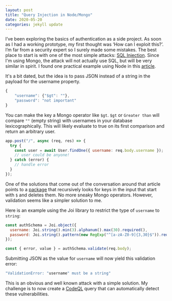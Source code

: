 ```yaml
---
layout: post
title: "Query Injection in Node/Mongo"
date: 2020-05-20
categories: jekyll update
---
```


I’ve been exploring the basics of authentication as a side project. As soon as I had a working prototype, my first thought was ‘How can I exploit this?’. I’m far from a security expert so I surely made some mistakes. The best place to start is with one of the most simple attacks: [SQL Injection](https://en.wikipedia.org/wiki/SQL_injection). Since I'm using Mongo, the attack will not actually use SQL, but will be very similar in spirit. I found one practical example using Node in this [article](https://blog.websecurify.com/2014/08/hacking-nodejs-and-mongodb.html).

It's a bit dated, but the idea is to pass JSON instead of a string in the payload for the username property.

```javascript
{
    "username": {"$gt": ""},
    "password": "not important"
}
```

You can make the key a Mongo operator like `$gt`. `$gt` or `Greater than` will compare `""` (empty string) with usernames in your database lexicographically. This will likely evaluate to true on its first comparison and return an arbitrary user.

```javascript
app.post("/", async (req, res) => {
  try {
    const user = await User.findOne({ username: req.body.username });
    // user could be anyone!
  } catch (error) {
    // handle error
  }
});
```

One of the solutions that come out of the conversation around that article points to a [package](https://github.com/vkarpov15/mongo-sanitize#readme) that recursively looks for keys in the input that start with `$` and deletes them. No more sneaky Mongo operators. However, validation seems like a simpler solution to me.

Here is an example using the Joi library to restrict the type of `username` to `string`:

```javascript
const authSchema = Joi.object({
  username: Joi.string().min(3).alphanum().max(30).required(),
  password: Joi.string().pattern(new RegExp("^[a-zA-Z0-9]{3,30}$")).required(),
});

const { error, value } = authSchema.validate(req.body);
```

Submitting JSON as the value for `username` will now yield this validation error:

```javascript
"ValidationError: "username" must be a string"
```

This is an obvious and well known attack with a simple solution. My challenge is to now create a [CodeQL](https://securitylab.github.com/tools/codeql) query that can automatically detect these vulnerabilities.
